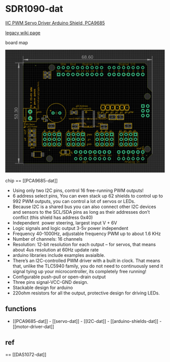 
# SDR1090-dat

[IIC PWM Servo Driver Arduino Shield, PCA9685](https://www.electrodragon.com/product/pca9685-arduino-servo-shield/)

[legacy wiki page](https://www.electrodragon.com/w/16-Channel_12-bit_PWM/Servo_Arduino_Shield)

board map 

![](2025-06-15-13-20-29.png)

chip == [[PCA9685-dat]]

- Using only two I2C pins, control 16 free-running PWM outputs!
- 6 address select pins, You can even stack up 62 shields to control up to 992 PWM outputs, you can control a lot of servos or LEDs.
- Because I2C is a shared bus you can also connect other I2C devices and sensors to the SCL/SDA pins as long as their addresses don’t conflict (this shield has address 0x40)
- Independent  power steering, largest input V + 6V
- Logic signals and logic output 3-5v power independent
- Frequency 40-1000Hz, adjustable frequency PWM up to about 1.6 KHz
- Number of channels: 16 channels
- Resolution: 12-bit resolution for each output – for servos, that means about 4us resolution at 60Hz update rate
- arduino libraries include examples avaialble.
- There’s an I2C-controlled PWM driver with a built in clock. That means that, unlike the TLC5940 family, you do not need to continuously send it signal tying up your microcontroller, its completely free running!
- Configurable push-pull or open-drain output
- Three pins signal-VCC-GND design.
- Stackable design for arduino
- 220ohm resistors for all the output, protective design for driving LEDs.

## functions 

- [[PCA9685-dat]] - [[servo-dat]] - [[I2C-dat]] - [[arduino-shields-dat]] - [[motor-driver-dat]]


## ref 

== [[DAS1072-dat]]

